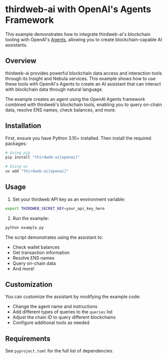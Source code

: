 # thirdweb-ai with OpenAI's Agents Framework

This example demonstrates how to integrate thirdweb-ai's blockchain tooling with OpenAI's [Agents](https://github.com/openai/openai-agents-python), allowing you to create blockchain-capable AI assistants.

## Overview

thirdweb-ai provides powerful blockchain data access and interaction tools through its Insight and Nebula services. This example shows how to use these tools with OpenAI's Agents to create an AI assistant that can interact with blockchain data through natural language.

The example creates an agent using the OpenAI Agents framework combined with thirdweb's blockchain tools, enabling you to query on-chain data, resolve ENS names, check balances, and more.

## Installation

First, ensure you have Python 3.10+ installed. Then install the required packages:

```bash
# Using pip
pip install "thirdweb-ai[openai]"

# Using uv
uv add "thirdweb-ai[openai]"
```

## Usage

1. Set your thirdweb API key as an environment variable:
```bash
export THIRDWEB_SECRET_KEY=your_api_key_here
```

2. Run the example:
```bash
python example.py
```

The script demonstrates using the assistant to:
- Check wallet balances
- Get transaction information
- Resolve ENS names
- Query on-chain data
- And more!

## Customization

You can customize the assistant by modifying the example code:
- Change the agent name and instructions
- Add different types of queries to the `queries` list
- Adjust the chain ID to query different blockchains
- Configure additional tools as needed

## Requirements

See `pyproject.toml` for the full list of dependencies. 
